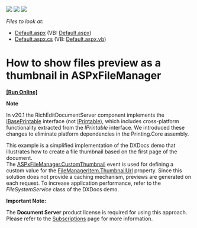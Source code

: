 <!-- default badges list -->
![](https://img.shields.io/endpoint?url=https://codecentral.devexpress.com/api/v1/VersionRange/128565241/20.1.3%2B)
[![](https://img.shields.io/badge/Open_in_DevExpress_Support_Center-FF7200?style=flat-square&logo=DevExpress&logoColor=white)](https://supportcenter.devexpress.com/ticket/details/T298675)
[![](https://img.shields.io/badge/📖_How_to_use_DevExpress_Examples-e9f6fc?style=flat-square)](https://docs.devexpress.com/GeneralInformation/403183)
<!-- default badges end -->
<!-- default file list -->
*Files to look at*:

* [Default.aspx](./CS/Default.aspx) (VB: [Default.aspx](./VB/Default.aspx))
* [Default.aspx.cs](./CS/Default.aspx.cs) (VB: [Default.aspx.vb](./VB/Default.aspx.vb))
<!-- default file list end -->
# How to show files preview as a thumbnail in ASPxFileManager
<!-- run online -->
**[[Run Online]](https://codecentral.devexpress.com/t298675/)**
<!-- run online end -->

**Note** 

In v20.1 the RichEditDocumentServer component implements the [IBasePrintable](https://docs.devexpress.com/CoreLibraries/DevExpress.XtraPrinting.IBasePrintable) interface (not [IPrintable](https://docs.devexpress.com/CoreLibraries/DevExpress.XtraPrinting.IPrintable)), which includes cross-platform functionality extracted from the *IPrintable* interface.
We introduced these changes to eliminate platform dependencies in the Printing.Core assembly.

<p>This example is a simplified implementation of the DXDocs demo that illustrates how to create a file thumbnail based on the first page of the document. <br>The <a href="https://documentation.devexpress.com/#AspNet/DevExpressWebASPxFileManager_CustomThumbnailtopic">ASPxFileManager.CustomThumbnail</a> event is used for defining a custom value for the <a href="https://documentation.devexpress.com/#AspNet/DevExpressWebFileManagerItem_ThumbnailUrltopic">FileManagerItem.ThumbnailUrl</a> property. Since this solution does not provide a caching mechanism, previews are generated on each request. To increase application performance, refer to the <em>FileSystemService</em> class of the DXDocs demo.</p>
<p><strong>Important Note:</strong></p>
<p>The <strong>Document Server</strong> product license is required for using this approach. Please refer to the <a href="https://www.devexpress.com/Subscriptions/"><u>Subscriptions</u></a> page for more information.</p>

<br/>


